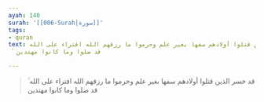```yaml
---
ayah: 140
surah: '[[006-Surah|سورة]]'
tags:
- quran
text: قد خسر الذين قتلوا أولادهم سفها بغير علم وحرموا ما رزقهم الله افتراء على الله
  ۚ قد ضلوا وما كانوا مهتدين

---
```

> قد خسر الذين قتلوا أولادهم سفها بغير علم وحرموا ما رزقهم الله افتراء على الله ۚ قد ضلوا وما كانوا مهتدين
